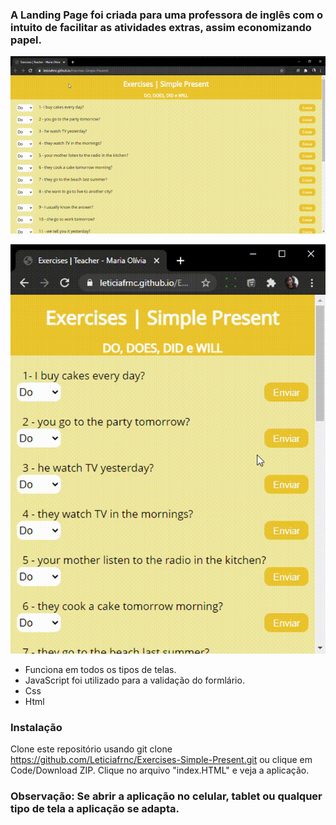 ### A Landing Page foi criada para uma professora de inglês com o intuito de facilitar as atividades extras, assim economizando papel.

![Screenshot](ExercisesTeacherMariaOlivia.gif)

![Screenshot](ExercisesTeacherMariaOliviamobile.gif)


- Funciona em todos os tipos de telas.
- JavaScript foi utilizado para a validação do formlário.
- Css
- Html

### Instalação 

Clone este repositório usando git clone https://github.com/Leticiafrnc/Exercises-Simple-Present.git ou clique em Code/Download ZIP.
Clique no arquivo "index.HTML" e veja a aplicação.
### Observação: Se abrir a aplicação no celular, tablet ou qualquer tipo de tela a aplicação se adapta.
